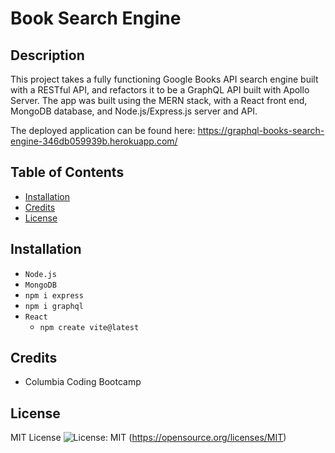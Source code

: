 # Book Search Engine

## Description

This project takes a fully functioning Google Books API search engine built with a RESTful API, and refactors it to be a GraphQL API built with Apollo Server. The app was built using the MERN stack, with a React front end, MongoDB database, and Node.js/Express.js server and API.

The deployed application can be found here: https://graphql-books-search-engine-346db059939b.herokuapp.com/

## Table of Contents

- [Installation](#installation)
- [Credits](#credits)
- [License](#license)

## Installation

- `Node.js`
- `MongoDB`
- `npm i express`
- `npm i graphql`
- `React`
  - `npm create vite@latest`

## Credits

- Columbia Coding Bootcamp

## License

MIT License ![License: MIT](https://img.shields.io/badge/License-MIT-yellow.svg) (https://opensource.org/licenses/MIT)
